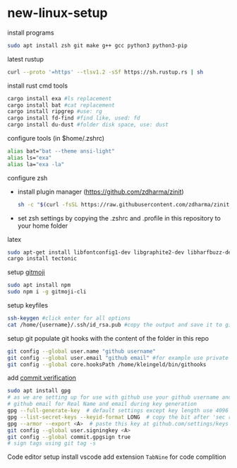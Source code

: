 # new-linux-setup

install programs
```bash
sudo apt install zsh git make g++ gcc python3 python3-pip
```

latest rustup
```bash
curl --proto '=https' --tlsv1.2 -sSf https://sh.rustup.rs | sh
```

install rust cmd tools
```bash
cargo install exa #ls replacement
cargo install bat #cat replacement
cargo install ripgrep #use: rg
cargo install fd-find #find like, used: fd
cargo install du-dust #folder disk space, use: dust
```

configure tools (in $home/.zshrc)
```bash
alias bat="bat --theme ansi-light"
alias ls="exa"
alias la="exa -la"
```

configure zsh 
- install plugin manager (https://github.com/zdharma/zinit)
   ```bash
   sh -c "$(curl -fsSL https://raw.githubusercontent.com/zdharma/zinit/master/doc/install.sh)"
   ```
- set zsh settings by copying the .zshrc and .profile in this repository to your home folder


latex
```bash
sudo apt-get install libfontconfig1-dev libgraphite2-dev libharfbuzz-dev libicu-dev libssl-dev zlib1g-dev
cargo install tectonic
```


setup [gitmoji](https://github.com/carloscuesta/gitmoji-cli)
```bash
sudo apt install npm
sudo npm i -g gitmoji-cli
```

setup keyfiles
```bash
ssh-keygen #click enter for all options
cat /home/{username}/.ssh/id_rsa.pub #copy the output and save it to github
```

setup git
populate git hooks with the content of the folder in this repo
```bash
git config --global user.name "github username"
git config --global user.email "github email" #for example use private mail offerd by github
git config --global core.hooksPath /home/kleingeld/bin/githooks
```

add [commit verification](https://help.github.com/en/articles/managing-commit-signature-verification)
```bash
sudo apt install gpg
# as we are setting up for use with github use your github username and 
# github email for Real Name and email during key generation
gpg --full-generate-key  # default settings except key length use 4096
gpg --list-secret-keys --keyid-format LONG  # copy the bit after 'sec rsa4096/' call it A
gpg --armor --export <A>  # paste this key at github.com/settings/keys
git config --global user.signingkey <A>
git config --global commit.gpgsign true
# sign tags using git tag -s
```

Code editor setup
install vscode 
add extension `TabNine` for code complition

